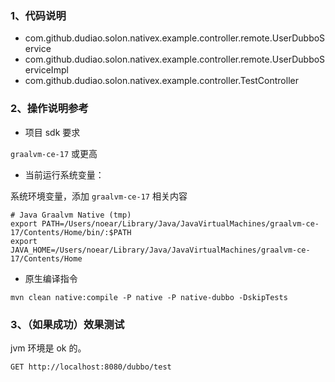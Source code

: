 
### 1、代码说明

* com.github.dudiao.solon.nativex.example.controller.remote.UserDubboService
* com.github.dudiao.solon.nativex.example.controller.remote.UserDubboServiceImpl
* com.github.dudiao.solon.nativex.example.controller.TestController

### 2、操作说明参考

* 项目 sdk 要求

`graalvm-ce-17`  或更高

* 当前运行系统变量：

系统环境变量，添加 `graalvm-ce-17` 相关内容

```shell
# Java Graalvm Native (tmp)
export PATH=/Users/noear/Library/Java/JavaVirtualMachines/graalvm-ce-17/Contents/Home/bin/:$PATH
export JAVA_HOME=/Users/noear/Library/Java/JavaVirtualMachines/graalvm-ce-17/Contents/Home
```
* 原生编译指令

```shell
mvn clean native:compile -P native -P native-dubbo -DskipTests
```

### 3、（如果成功）效果测试

jvm 环境是 ok 的。

```http request
GET http://localhost:8080/dubbo/test
```